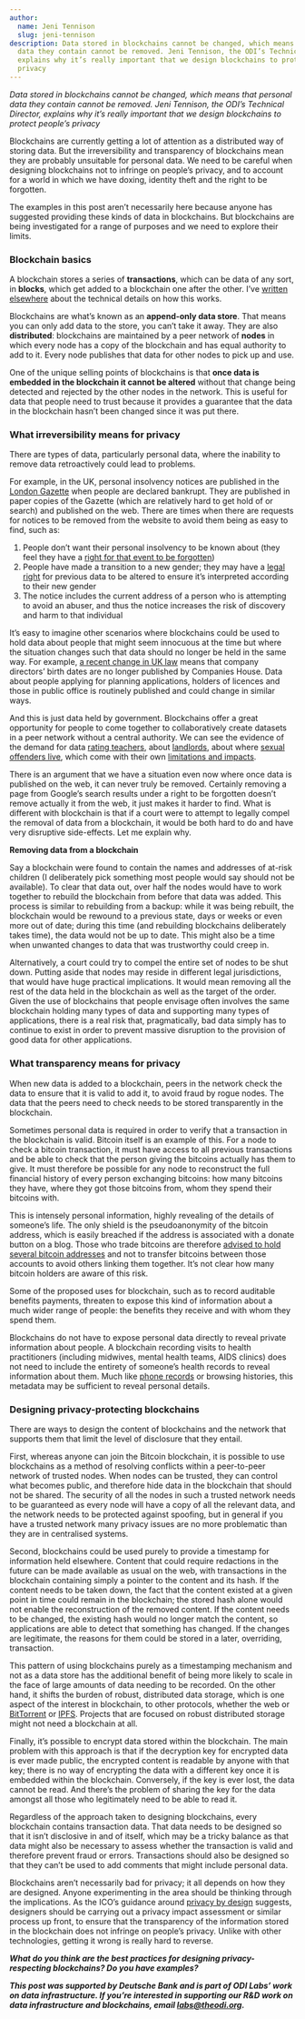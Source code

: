 ```yaml
---
author:
  name: Jeni Tennison
  slug: jeni-tennison
description: Data stored in blockchains cannot be changed, which means that personal
  data they contain cannot be removed. Jeni Tennison, the ODI’s Technical Director,
  explains why it’s really important that we design blockchains to protect people’s
  privacy
---
```


<p><em>Data stored in blockchains cannot be changed, which means that personal data they contain cannot be removed. Jeni Tennison, the ODI’s Technical Director, explains why it’s really important that we design blockchains to protect people’s privacy</em></p>

<p>Blockchains are currently getting a lot of attention as a distributed way of storing data. But the irreversibility and transparency of blockchains mean they are probably unsuitable for personal data. We need to be careful when designing blockchains not to infringe on people’s privacy, and to account for a world in which we have doxing, identity theft and the right to be forgotten.</p>

<p>The examples in this post aren’t necessarily here because anyone has suggested providing these kinds of data in blockchains. But blockchains are being investigated for a range of purposes and we need to explore their limits.</p>

<h3>Blockchain basics</h3>
<p>A blockchain stores a series of <strong>transactions</strong>, which can be data of any sort, in <strong>blocks</strong>, which get added to a blockchain one after the other. I’ve <a rel="external" href="http://www.jenitennison.com/2015/05/21/blockchain.html">written elsewhere</a> about the technical details on how this works.</p>

<p>Blockchains are what’s known as an <strong>append-only data store</strong>. That means you can only add data to the store, you can’t take it away. They are also <strong>distributed</strong>: blockchains are maintained by a peer network of <strong>nodes</strong> in which every node has a copy of the blockchain and has equal authority to add to it. Every node publishes that data for other nodes to pick up and use.</p>

<p>One of the unique selling points of blockchains is that <strong>once data is embedded in the blockchain it cannot be altered</strong> without that change being detected and rejected by the other nodes in the network. This is useful for data that people need to trust because it provides a guarantee that the data in the blockchain hasn’t been changed since it was put there.</p>

<h3>What irreversibility means for privacy</h3>
<p>There are types of data, particularly personal data, where the inability to remove data retroactively could lead to problems.</p>

<p>For example, in the UK, personal insolvency notices are published in the <a rel="external" href="https://www.thegazette.co.uk/">London Gazette</a> when people are declared bankrupt. They are published in paper copies of the Gazette (which are relatively hard to get hold of or search) and published on the web. There are times when there are requests for notices to be removed from the website to avoid them being as easy to find, such as:</p>

<ol>
  <li>People don&rsquo;t want their personal insolvency to be known about (they feel they have a <a rel="external" href="https://en.wikipedia.org/wiki/Right_to_be_forgotten">right for that event to be forgotten</a>)</li>
  <li>People have made a transition to a new gender; they may have a <a rel="external" href="https://en.wikipedia.org/wiki/Legal_aspects_of_transgenderism">legal right</a> for previous data to be altered to ensure it&rsquo;s interpreted according to their new gender</li>
  <li>The notice includes the current address of a person who is attempting to avoid an abuser, and thus the notice increases the risk of discovery and harm to that individual</li>
</ol>

<p>It’s easy to imagine other scenarios where blockchains could be used to hold data about people that might seem innocuous at the time but where the situation changes such that data should no longer be held in the same way. For example, <a rel="external" href="http://www.legislation.gov.uk/uksi/2015/1694/contents/made">a recent change in UK law</a> means that company directors&rsquo; birth dates are no longer published by Companies House. Data about people applying for planning applications, holders of licences and those in public office is routinely published and could change in similar ways.</p>

<p>And this is just data held by government. Blockchains offer a great opportunity for people to come together to collaboratively create datasets in a peer network without a central authority. We can see the evidence of the demand for data <a rel="external" href="http://uk.ratemyteachers.com/">rating teachers</a>, about <a rel="external" href="http://www.tenantlandlordratings.com/">landlords</a>, about where <a rel="external" href="https://www.fbi.gov/scams-safety/registry">sexual offenders live</a>, which come with their own <a rel="external" href="http://www.slate.com/articles/news_and_politics/crime/2015/04/california_s_sane_new_approach_to_sex_offenders_and_why_no_one_is_following.html">limitations and impacts</a>.</p>

<p>There is an argument that we have a situation even now where once data is published on the web, it can never truly be removed. Certainly removing a page from Google’s search results under a right to be forgotten doesn’t remove actually it from the web, it just makes it harder to find. What is different with blockchain is that if a court were to attempt to legally compel the removal of data from a blockchain, it would be both hard to do and have very disruptive side-effects. Let me explain why.</p>

<p><strong>Removing data from a blockchain</strong></p>

<p>Say a blockchain were found to contain the names and addresses of at-risk children (I deliberately pick something most people would say should not be available). To clear that data out, over half the nodes would have to work together to rebuild the blockchain from before that data was added. This process is similar to rebuilding from a backup: while it was being rebuilt, the blockchain would be rewound to a previous state, days or weeks or even more out of date; during this time (and rebuilding blockchains deliberately takes time), the data would not be up to date. This might also be a time when unwanted changes to data that was trustworthy could creep in.</p>

<p>Alternatively, a court could try to compel the entire set of nodes to be shut down. Putting aside that nodes may reside in different legal jurisdictions, that would have huge practical implications. It would mean removing all the rest of the data held in the blockchain as well as the target of the order. Given the use of blockchains that people envisage often involves the same blockchain holding many types of data and supporting many types of applications, there is a real risk that, pragmatically, bad data simply has to continue to exist in order to prevent massive disruption to the provision of good data for other applications.</p>

<h3>What transparency means for privacy</h3>
<p>When new data is added to a blockchain, peers in the network check the data to ensure that it is valid to add it, to avoid fraud by rogue nodes. The data that the peers need to check needs to be stored transparently in the blockchain. </p>

<p>Sometimes personal data is required in order to verify that a transaction in the blockchain is valid. Bitcoin itself is an example of this. For a node to check a bitcoin transaction, it must have access to all previous transactions and be able to check that the person giving the bitcoins actually has them to give. It must therefore be possible for any node to reconstruct the full financial history of every person exchanging bitcoins: how many bitcoins they have, where they got those bitcoins from, whom they spend their bitcoins with.</p>

<p>This is intensely personal information, highly revealing of the details of someone&rsquo;s life. The only shield is the pseudoanonymity of the bitcoin address, which is easily breached if the address is associated with a donate button on a blog. Those who trade bitcoins are therefore <a rel="external" href="https://bitcoin.org/en/protect-your-privacy">advised to hold several bitcoin addresses</a> and not to transfer bitcoins between those accounts to avoid others linking them together. It’s not clear how many bitcoin holders are aware of this risk.</p>

<p>Some of the proposed uses for blockchain, such as to record auditable benefits payments, threaten to expose this kind of information about a much wider range of people: the benefits they receive and with whom they spend them.</p>

<p>Blockchains do not have to expose personal data directly to reveal private information about people. A blockchain recording visits to health practitioners (including midwives, mental health teams, AIDS clinics) does not need to include the entirety of someone’s health records to reveal information about them. Much like <a rel="external" href="http://webpolicy.org/2014/03/12/metaphone-the-sensitivity-of-telephone-metadata/">phone records</a> or browsing histories, this metadata may be sufficient to reveal personal details.</p>

<h3>Designing privacy-protecting blockchains</h3>
<p>There are ways to design the content of blockchains and the network that supports them that limit the level of disclosure that they entail.</p>

<p>First, whereas anyone can join the Bitcoin blockchain, it is possible to use blockchains as a method of resolving conflicts within a peer-to-peer network of trusted nodes. When nodes can be trusted, they can control what becomes public, and therefore hide data in the blockchain that should not be shared. The security of all the nodes in such a trusted network needs to be guaranteed as every node will have a copy of all the relevant data, and the network needs to be protected against spoofing, but in general if you have a trusted network many privacy issues are no more problematic than they are in centralised systems.</p>

<p>Second, blockchains could be used purely to provide a timestamp for information held elsewhere. Content that could require redactions in the future can be made available as usual on the web, with transactions in the blockchain containing simply a pointer to the content and its hash. If the content needs to be taken down, the fact that the content existed at a given point in time could remain in the blockchain; the stored hash alone would not enable the reconstruction of the removed content. If the content needs to be changed, the existing hash would no longer match the content, so applications are able to detect that something has changed. If the changes are legitimate, the reasons for them could be stored in a later, overriding, transaction.</p>

<p>This pattern of using blockchains purely as a timestamping mechanism and not as a data store has the additional benefit of being more likely to scale in the face of large amounts of data needing to be recorded. On the other hand, it shifts the burden of robust, distributed data storage, which is one aspect of the interest in blockchain, to other protocols, whether the web or <a rel="external" href="https://en.wikipedia.org/wiki/BitTorrent">BitTorrent</a> or <a rel="external" href="http://ipfs.io/">IPFS</a>. Projects that are focused on robust distributed storage might not need a blockchain at all.</p>

<p>Finally, it’s possible to encrypt data stored within the blockchain. The main problem with this approach is that if the decryption key for encrypted data is ever made public, the encrypted content is readable by anyone with that key; there is no way of encrypting the data with a different key once it is embedded within the blockchain. Conversely, if the key is ever lost, the data cannot be read. And there’s the problem of sharing the key for the data amongst all those who legitimately need to be able to read it.</p>

<p>Regardless of the approach taken to designing blockchains, every blockchain contains transaction data. That data needs to be designed so that it isn’t disclosive in and of itself, which may be a tricky balance as that data might also be necessary to assess whether the transaction is valid and therefore prevent fraud or errors. Transactions should also be designed so that they can’t be used to add comments that might include personal data.</p>

<p>Blockchains aren’t necessarily bad for privacy; it all depends on how they are designed. Anyone experimenting in the area should be thinking through the implications. As the ICO’s guidance around <a rel="external" href="https://ico.org.uk/for-organisations/guide-to-data-protection/privacy-by-design/">privacy by design</a> suggests, designers should be carrying out a privacy impact assessment or similar process up front, to ensure that the transparency of the information stored in the blockchain does not infringe on people&rsquo;s privacy. Unlike with other technologies, getting it wrong is really hard to reverse.</p>

<p><strong><em>What do you think are the best practices for designing privacy-respecting blockchains? Do you have examples?</em></strong></p>

<p><em><strong>This post was supported by Deutsche Bank and is part of ODI Labs’ work on data infrastructure. If you’re interested in supporting our R&amp;D work on data infrastructure and blockchains, email <a href="&#109;&#097;&#105;&#108;&#116;&#111;:&#108;&#097;&#098;&#115;&#064;&#116;&#104;&#101;&#111;&#100;&#105;&#046;&#111;&#114;&#103;" title="labs@theodi.org">&#108;&#097;&#098;&#115;&#064;&#116;&#104;&#101;&#111;&#100;&#105;&#046;&#111;&#114;&#103;</a>.</strong></em> </p>

